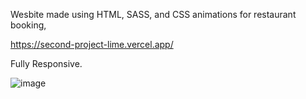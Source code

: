 Wesbite made using HTML, SASS, and CSS animations for restaurant booking,

https://second-project-lime.vercel.app/

Fully Responsive.

![image](https://github.com/DpkaLim/Webpage-with-HTML-SASS-and-CSS-animations/assets/120406810/8e30b947-194b-4af6-9ed6-35c52eb43784)



